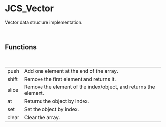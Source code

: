 <!--
   - $File: JCS_Vector.html $
   - $Date: 2018-10-01 03:15:48 $
   - $Revision: $
   - $Creator: Jen-Chieh Shen $
   - $Notice: See LICENSE.txt for modification and distribution information
   -                   Copyright © 2018 by Shen, Jen-Chieh $
-->


<div id="content-header">
  <h1>JCS_Vector</h1>
</div>

<p>
  Vector data structure implementation.
</p>


<br/>
<h2>Functions</h2>
<br/>

<table>
  <tr>
    <td>push</td>
    <td>Add one element at the end of the array.</td>
  </tr>
  <tr>
    <td>shift</td>
    <td>Remove the first element and returns it.</td>
  </tr>
  <tr>
    <td>slice</td>
    <td>Remove the element of the index/object, and returns the element.</td>
  </tr>
  <tr>
    <td>at</td>
    <td>Returns the object by index.</td>
  </tr>
  <tr>
    <td>set</td>
    <td>Set the object by index.</td>
  </tr>
  <tr>
    <td>clear</td>
    <td>Clear the array.</td>
  </tr>
</table>
